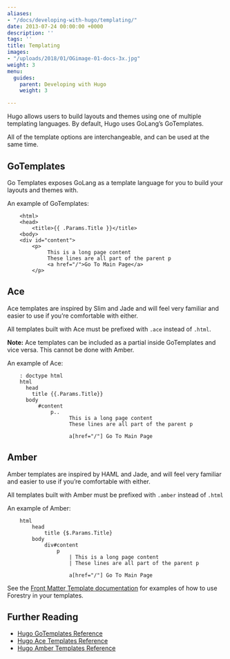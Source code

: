 ```yaml
---
aliases:
- "/docs/developing-with-hugo/templating/"
date: 2013-07-24 00:00:00 +0000
description: ''
tags: ''
title: Templating
images:
- "/uploads/2018/01/OGimage-01-docs-3x.jpg"
weight: 3
menu:
  guides:
    parent: Developing with Hugo
    weight: 3

---
```

Hugo allows users to build layouts and themes using one of multiple templating languages. By default, Hugo uses GoLang’s GoTemplates.

All of the template options are interchangeable, and can be used at the same time.

## GoTemplates
Go Templates exposes GoLang as a template language for you to build your layouts and themes with.

An example of GoTemplates:
```
	<html>
	<head>
	    <title>{{ .Params.Title }}</title>
	<body>
	<div id="content">
	    <p>
	         This is a long page content
	         These lines are all part of the parent p
	         <a href="/">Go To Main Page</a>
	    </p>
```

## Ace
Ace templates are inspired by Slim and Jade and will feel very familiar and easier to use if you’re comfortable with either.

All templates built with Ace must be prefixed with `.ace` instead of `.html`.

**Note:** Ace templates can be included as a partial inside GoTemplates and vice versa. This cannot be done with Amber.

An example of Ace:
```
	: doctype html
	html
	  head
	    title {{.Params.Title}} 
	  body
	      #content
	          p..
	                This is a long page content
	                These lines are all part of the parent p
	
	                a[href="/"] Go To Main Page
```

## Amber
Amber templates are inspired by HAML and Jade, and will feel very familiar and easier to use if you’re comfortable with either.

All templates built with Amber must be prefixed with `.amber` instead of `.html`

An example of Amber:
```
	html
	    head
	        title {$.Params.Title}
	    body
	        div#content
	            p
	                | This is a long page content
	                | These lines are all part of the parent p
	
	                a[href="/"] Go To Main Page
```

See the [Front Matter Template documentation][1] for examples of how to use Forestry in your templates.

## Further Reading
- [Hugo GoTemplates Reference](https://gohugo.io/templates/go-templates/)
- [Hugo Ace Templates Reference](https://gohugo.io/templates/ace/)
- [Hugo Amber Templates Reference](https://gohugo.io/templates/amber/)

[1]: /docs/settings/front-matter-templates/
